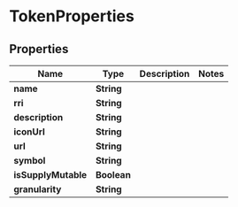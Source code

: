 

# TokenProperties


## Properties

Name | Type | Description | Notes
------------ | ------------- | ------------- | -------------
**name** | **String** |  | 
**rri** | **String** |  | 
**description** | **String** |  | 
**iconUrl** | **String** |  | 
**url** | **String** |  | 
**symbol** | **String** |  | 
**isSupplyMutable** | **Boolean** |  | 
**granularity** | **String** |  | 



